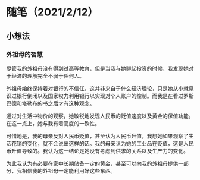 # 随笔（2021/2/12）

## 小想法

### 外祖母的智慧

尽管我的外祖母没有得到过高等教育，但是当我与她聊起投资的时候，我发现她对于经济的理解完全不弱于任何人。

外祖母始终保持着对银行的不信任，这并非来自于什么经济理论，只是她从小就见识过银行倒闭以及国家权力利用银行以实现对个人账户的控制。而我是在看过罗斯巴德和塔勒布的书之后才有这种观念。

通过对生活中物价的观察，她敏锐地发现人民币的贬值速度以及黄金的保值功能。在这一点上，她与我有着高度的一致性。

可惜地是，我的母亲反对人民币贬值，甚至认为人民币升值，我想她如果观察了生活花销的变化，就不会说出这样的话。我的母亲认为她的工业品在贬值，这是人民币升值导致的。我认为这一结论是她没有考虑到供求的关系以及生产力的变化。

为此我认为有必要在家中长期储备一定的黄金，甚至可以向我的外祖母提供一部分，我相信我的外祖母一定能利用好这些东西。